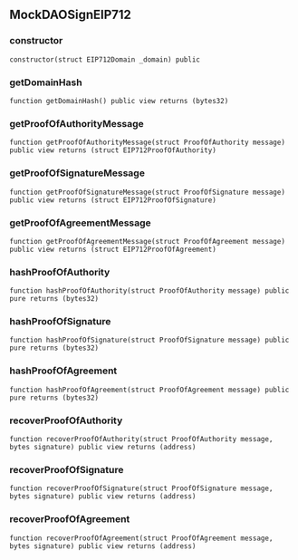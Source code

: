 ## MockDAOSignEIP712

### constructor

```solidity
constructor(struct EIP712Domain _domain) public
```

### getDomainHash

```solidity
function getDomainHash() public view returns (bytes32)
```

### getProofOfAuthorityMessage

```solidity
function getProofOfAuthorityMessage(struct ProofOfAuthority message) public view returns (struct EIP712ProofOfAuthority)
```

### getProofOfSignatureMessage

```solidity
function getProofOfSignatureMessage(struct ProofOfSignature message) public view returns (struct EIP712ProofOfSignature)
```

### getProofOfAgreementMessage

```solidity
function getProofOfAgreementMessage(struct ProofOfAgreement message) public view returns (struct EIP712ProofOfAgreement)
```

### hashProofOfAuthority

```solidity
function hashProofOfAuthority(struct ProofOfAuthority message) public pure returns (bytes32)
```

### hashProofOfSignature

```solidity
function hashProofOfSignature(struct ProofOfSignature message) public pure returns (bytes32)
```

### hashProofOfAgreement

```solidity
function hashProofOfAgreement(struct ProofOfAgreement message) public pure returns (bytes32)
```

### recoverProofOfAuthority

```solidity
function recoverProofOfAuthority(struct ProofOfAuthority message, bytes signature) public view returns (address)
```

### recoverProofOfSignature

```solidity
function recoverProofOfSignature(struct ProofOfSignature message, bytes signature) public view returns (address)
```

### recoverProofOfAgreement

```solidity
function recoverProofOfAgreement(struct ProofOfAgreement message, bytes signature) public view returns (address)
```

